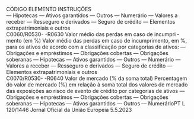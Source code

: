  
CÓDIGO  ELEMENTO  INSTRUÇÕES  
— Hipotecas 
— Ativos garantidos 
— Outros 
— Numerário 
— Valores a receber 
— Resseguro e derivados 
— Seguro de crédito 
— Elementos extrapatrimoniais e outros  
C0060/R0530- 
-R0630  Valor médio das perdas 
em caso de incumpri ­
mento (em %)  Valor médio das perdas em caso de incumprimento, em %, para os ativos de acordo 
com a classificação por categorias de ativos: 
— Obrigações e empréstimos 
— Obrigações cobertas 
— Obrigações soberanas 
— Hipotecas 
— Ativos garantidos 
— Outros 
— Numerário 
— Valores a receber 
— Resseguro e derivados 
— Seguro de crédito 
— Elementos extrapatrimoniais e outros  
C0070/R0530- 
-R0640  Valor de mercado (% da 
soma total)  Percentagem do valor de mercado (%) em relação à soma total dos valores de mercado 
das exposições ao risco de evento de crédito por categorias de ativos 
— Obrigações e empréstimos 
— Obrigações cobertas 
— Obrigações soberanas 
— Hipotecas 
— Ativos garantidos 
— Outros 
— NumerárioPT  L 120/1446 Jornal Oficial da União Europeia 5.5.2023